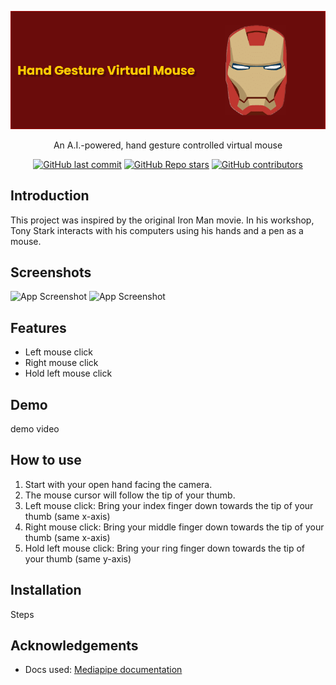 
![Logo](resources/MouseBanner.png)

<p align="center">
An A.I.-powered, hand gesture controlled virtual mouse
</p>

<div align="center">

  <a href="">![GitHub last commit](https://img.shields.io/github/last-commit/AndersHaroldson/Virtual-Gesture-Mouse?style=flat-square)</a>
  <a href="">![GitHub Repo stars](https://img.shields.io/github/stars/AndersHaroldson/Virtual-Gesture-Mouse?style=flat-square)</a>
  <a href="">![GitHub contributors](https://img.shields.io/github/contributors/AndersHaroldson/Virtual-Gesture-Mouse?style=flat-square)</a>

</div>


## Introduction
This project was inspired by the original Iron Man movie. In his workshop, Tony Stark interacts with his computers using his hands and a pen as a mouse. 

## Screenshots

![App Screenshot](resources/.png)
![App Screenshot](resources/.png)


## Features

- Left mouse click
- Right mouse click
- Hold left mouse click


## Demo

demo video

## How to use
1. Start with your open hand facing the camera.
2. The mouse cursor will follow the tip of your thumb. 
3. Left mouse click: Bring your index finger down towards the tip of your thumb (same x-axis)
4. Right mouse click: Bring your middle finger down towards the tip of your thumb (same x-axis)
5. Hold left mouse click: Bring your ring finger down towards the tip of your thumb (same y-axis)

## Installation

Steps

## Acknowledgements
  - Docs used: [Mediapipe documentation](https://developers.google.com/mediapipe/solutions/vision/hand_landmarker#models)

